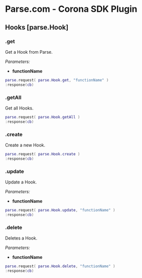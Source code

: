 # Parse.com - Corona SDK Plugin

## Hooks [parse.Hook]

### .get

Get a Hook from Parse.

*Parameters:*

* __functionName__

```lua
parse.request( parse.Hook.get, "functionName" )
:response(cb)
```

### .getAll

Get all Hooks.

```lua
parse.request( parse.Hook.getAll )
:response(cb)
```

### .create

Create a new Hook.

```lua
parse.request( parse.Hook.create )
:response(cb)
```

### .update

Update a Hook.

*Parameters:*

* __functionName__

```lua
parse.request( parse.Hook.update, "functionName" )
:response(cb)
```

### .delete

Deletes a Hook.

*Parameters:*

* __functionName__

```lua
parse.request( parse.Hook.delete, "functionName" )
:response(cb)
```
